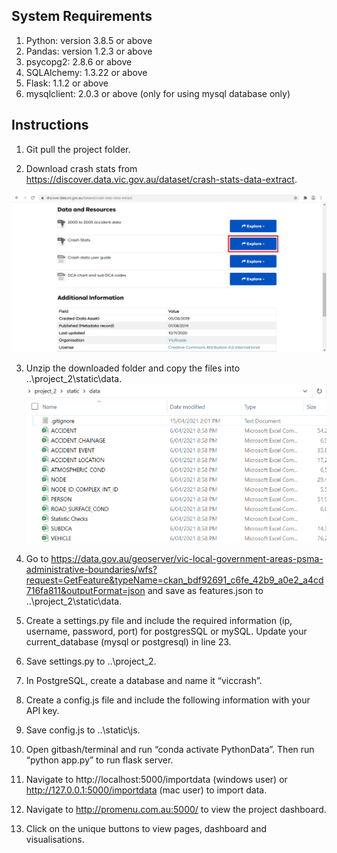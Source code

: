 ## System Requirements
1) Python: version 3.8.5 or above 
2) Pandas: version 1.2.3 or above 
3) psycopg2: 2.8.6 or above 
4) SQLAlchemy: 1.3.22 or above 
5) Flask: 1.1.2 or above 
6) mysqlclient: 2.0.3 or above (only for using mysql database only)


## Instructions  
1. Git pull the project folder. 

2. Download crash stats from https://discover.data.vic.gov.au/dataset/crash-stats-data-extract.

![Alt text](images/data.png?raw=true "data")

3. Unzip the downloaded folder and copy the files into
 ..\project_2\static\data.
![Alt text](images/downloaded.png?raw=true "downloaded")

4. Go to 
https://data.gov.au/geoserver/vic-local-government-areas-psma-administrative-boundaries/wfs?request=GetFeature&typeName=ckan_bdf92691_c6fe_42b9_a0e2_a4cd716fa811&outputFormat=json and save as features.json to  ..\project_2\static\data.


5. Create a settings.py file and include the required information (ip, username, password, port) for postgresSQL or mySQL. Update your current_database (mysql or postgresql) in line 23. 


6. Save settings.py to ..\project_2.


7. In PostgreSQL, create a database and name it “viccrash”. 


8. Create a config.js file and include the following information with your API key.


9. Save config.js  to ..\static\js.


10. Open gitbash/terminal and run “conda activate PythonData”. Then run “python app.py” to run flask server. 

11. Navigate to http://localhost:5000/importdata (windows user) or http://127.0.0.1:5000/importdata (mac user) to import data. 

12. Navigate to http://promenu.com.au:5000/ to view the project dashboard. 

13. Click on the unique buttons to view pages, dashboard and visualisations.
